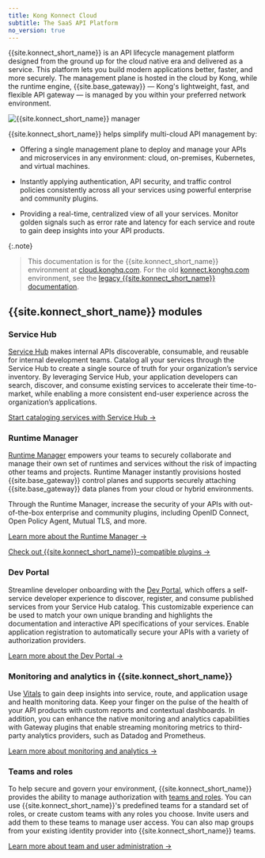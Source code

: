 ```yaml
---
title: Kong Konnect Cloud
subtitle: The SaaS API Platform
no_version: true
---
```


{{site.konnect_short_name}} is an API lifecycle 
management platform designed from the ground up for the cloud native era 
and delivered as a service. This platform lets you build modern applications 
better, faster, and more securely. The management plane is hosted 
in the cloud by Kong, while the runtime engine, {{site.base_gateway}} — Kong's 
lightweight, fast, and flexible API gateway  — is managed by you within your 
preferred network environment. 

![{{site.konnect_short_name}} manager](/assets/images/docs/konnect/azure/konnect-manager.png)

{{site.konnect_short_name}} helps simplify multi-cloud API management by:

* Offering a single management plane to deploy and manage your APIs and microservices in any environment: cloud, on-premises, Kubernetes, and virtual machines. 
 
* Instantly applying authentication, API security, and traffic control policies consistently across all your services using powerful enterprise and community plugins.

* Providing a real-time, centralized view of all your services. Monitor golden signals such as error rate and latency for each service and route to gain deep insights into your API products.


{:.note}
> This documentation is for the {{site.konnect_short_name}} environment at
[cloud.konghq.com](https://cloud.konghq.com). For the old
[konnect.konghq.com](https://konnect.konghq.com) environment, see the
[legacy {{site.konnect_short_name}} documentation](/konnect/legacy).

## {{site.konnect_short_name}} modules

### Service Hub

[Service Hub](/konnect/servicehub) makes internal APIs discoverable, 
consumable, and reusable for internal development teams. Catalog
all your services through the Service Hub to create a single source of 
truth for your organization’s service inventory. By leveraging Service Hub, 
your application developers 
can search, discover, and consume existing services to accelerate their 
time-to-market, while enabling a more consistent end-user experience
across the organization’s applications.

[Start cataloging services with Service Hub &rarr;](/konnect/servicehub)

### Runtime Manager

[Runtime Manager](/konnect/runtime-manager) empowers your teams to securely
collaborate and manage their own set of runtimes and services without 
the risk of impacting other teams and projects. Runtime Manager instantly
provisions hosted {{site.base_gateway}} control planes and supports securely
attaching {{site.base_gateway}} data planes from your cloud or hybrid environments.

Through the Runtime Manager, increase the security of your APIs with out-of-the-box enterprise and community plugins, including OpenID Connect, Open Policy Agent, Mutual TLS, and more.

[Learn more about the Runtime Manager &rarr;](/konnect/runtime-manager)

[Check out {{site.konnect_short_name}}-compatible plugins &rarr;](/hub)

### Dev Portal

Streamline developer onboarding with the [Dev Portal](/konnect/dev-portal), which offers a self-service developer experience
to discover, register, and consume published services from your Service Hub catalog.
This customizable experience can be used to match your own unique branding and
highlights the documentation and interactive API specifications of your services.
Enable application registration to automatically secure your APIs with a
 variety of authorization providers.

[Learn more about the Dev Portal &rarr;](/konnect/dev-portal)

### Monitoring and analytics in {{site.konnect_short_name}}

Use [Vitals](/konnect/vitals) to gain deep insights
into service, route, and application usage and health monitoring data. Keep your finger
on the pulse of the health of your API products with custom reports and contextual dashboards.
In addition, you can enhance the native monitoring and analytics capabilities with
Gateway plugins that enable streaming monitoring metrics to
third-party analytics providers, such as Datadog and Prometheus.

[Learn more about monitoring and analytics &rarr;](/konnect/vitals)

### Teams and roles

To help secure and govern your environment, {{site.konnect_short_name}} provides
the ability to manage authorization with [teams and roles](/konnect/org-management/teams-and-roles).
You can use {{site.konnect_short_name}}'s predefined teams for a standard set of roles,
or create custom teams with any roles you choose. Invite users and add them to these teams to manage user
access. You can also map groups from your existing identity provider into {{site.konnect_short_name}} teams.

[Learn more about team and user administration &rarr;](/konnect/org-management/teams-and-roles)
